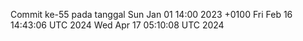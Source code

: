 Commit ke-55 pada tanggal Sun Jan 01 14:00 2023 +0100
Fri Feb 16 14:43:06 UTC 2024
Wed Apr 17 05:10:08 UTC 2024
